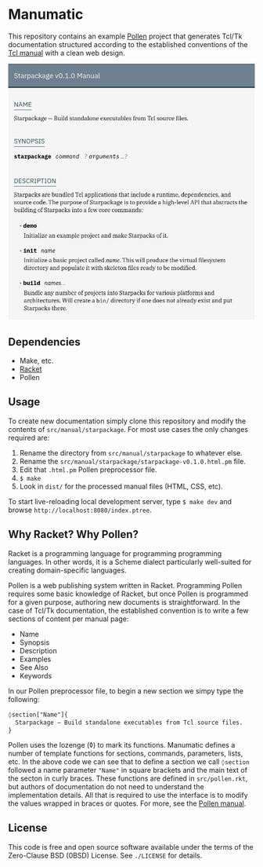 # Manumatic

This repository contains an example
[Pollen](https://docs.racket-lang.org/pollen/) project that generates
Tcl/Tk documentation structured according to the established conventions
of the [Tcl manual](https://www.tcl.tk/man/tcl8.6.11/TclCmd/Tcl.html)
with a clean web design.

![A screenshot of a generated manual page](screenshot.png)

## Dependencies

* Make, etc.
* [Racket](https://www.racket-lang.org)
* Pollen

## Usage

To create new documentation simply clone this repository and modify the
contents of `src/manual/starpackage`. For most use cases the only changes
required are:

1. Rename the directory from `src/manual/starpackage` to whatever else.
2. Rename the `src/manual/starpackage/starpackage-v0.1.0.html.pm` file.
3. Edit that `.html.pm` Pollen preprocessor file.
4. `$ make`
5. Look in `dist/` for the processed manual files (HTML, CSS, etc).

To start live-reloading local development server, type `$ make dev`
and browse `http://localhost:8080/index.ptree`.

## Why Racket? Why Pollen?

Racket is a programming language for programming programming languages.
In other words, it is a Scheme dialect particularly well-suited for creating
domain-specific languages. 

Pollen is a web publishing system written in Racket. Programming Pollen
requires some basic knowledge of Racket, but once Pollen is programmed
for a given purpose, authoring new documents is straightforward. In the
case of Tcl/Tk documentation, the established convention is to write
a few sections of content per manual page:

* Name
* Synopsis
* Description
* Examples
* See Also
* Keywords

In our Pollen preprocessor file, to begin a new section we simpy type
the following:

```
◊section["Name"]{
  Starpackage — Build standalone executables from Tcl source files.
}
```

Pollen uses the lozenge (◊) to mark its functions. Manumatic defines
a number of template functions for sections, commands, parameters, lists, etc. In the above code we can see that to
define a section we call `◊section` followed a name parameter `"Name"`
in square brackets and the main text of the secton in curly braces.
These functions are defined in `src/pollen.rkt`, but authors of
documentation do not need to understand the implementation details.
All that is required to use the interface is to modify the values
wrapped in braces or quotes. For more, see the
[Pollen manual](https://docs.racket-lang.org/pollen/).

## License

This code is free and open source software available under the terms
of the Zero-Clause BSD (0BSD) License. See `./LICENSE` for details.
